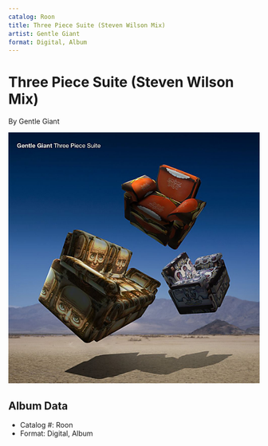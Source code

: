 ```yaml
---
catalog: Roon
title: Three Piece Suite (Steven Wilson Mix)
artist: Gentle Giant
format: Digital, Album
---
```


# Three Piece Suite (Steven Wilson Mix)

By Gentle Giant

![](../../assets/albumcovers/Gentle_Giant-Three_Piece_Suite_Steven_Wilson_Mix.png)

## Album Data

- Catalog #: Roon
- Format: Digital, Album

